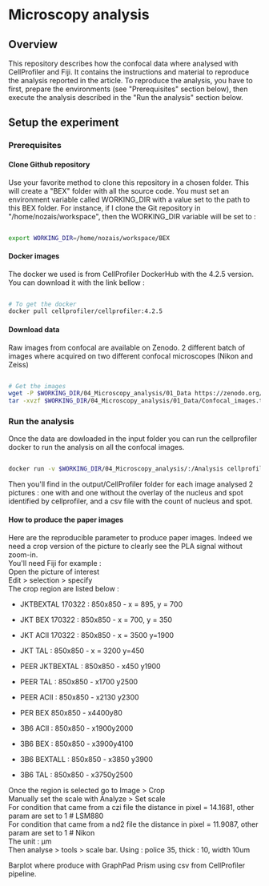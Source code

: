 # Microscopy analysis

## Overview

This repository describes how the confocal data where analysed with CellProfiler and Fiji. It contains the instructions and material to reproduce the analysis reported in the article. To reproduce the analysis, you have to first, prepare the environments (see "Prerequisites" section below), then execute the analysis described in the "Run the analysis" section below.

## Setup the experiment
### Prerequisites

#### Clone Github repository

Use your favorite method to clone this repository in a chosen folder. This will create a "BEX" folder with all the source code.
You must set an environment variable called WORKING_DIR with a value set to the path to this BEX folder. For instance, if I clone the Git repository in "/home/nozais/workspace", then the WORKING_DIR variable will be set to :

```bash

export WORKING_DIR=/home/nozais/workspace/BEX

```

#### Docker images
The docker we used is from CellProfiler DockerHub with the 4.2.5 version. You can download it with the link bellow : 

```bash

# To get the docker
docker pull cellprofiler/cellprofiler:4.2.5

```

#### Download data

Raw images from confocal are available on Zenodo. 2 different batch of images where acquired on two different confocal microscopes (Nikon and Zeiss)
```bash

# Get the images 
wget -P $WORKING_DIR/04_Microscopy_analysis/01_Data https://zenodo.org/records/14044880/files/Confocal_images.tar.gz
tar -xvzf $WORKING_DIR/04_Microscopy_analysis/01_Data/Confocal_images.tar.gz

```
### Run the analysis
Once the data are dowloaded in the input folder you can run the cellprofiler docker to run the analysis on all the confocal images.

```bash

docker run -v $WORKING_DIR/04_Microscopy_analysis/:/Analysis cellprofiler/cellprofiler:4.2.5 -i /Analysis/01_Data/Confocal_images -o /Analysis/03_Output/CellProfiler -p /Analysis/02_Script/pipeline_spot_mathisv7.cppipe

```
Then you'll find in the output/CellProfiler folder for each image analysed 2 pictures : one with and one without the overlay of the nucleus and spot identified by cellprofiler, and a csv file with the count of nucleus and spot.

#### How to produce the paper images

Here are the reproducible parameter to produce paper images. Indeed we need a crop version of the picture to clearly see the PLA signal without zoom-in.\
You'll need Fiji for example : \
Open the picture of interest\
Edit > selection > specify\
The crop region are listed below : 
- JKTBEXTAL 170322 : 850x850 - x = 895, y = 700  
- JKT BEX 170322 : 850x850 - x = 700, y = 350  
- JKT ACII 170322 : 850x850 - x = 3500 y=1900  
- JKT TAL : 850x850 - x = 3200 y=450

- PEER JKTBEXTAL : 850x850 - x450 y1900  
- PEER TAL : 850x850 - x1700 y2500  
- PEER ACII : 850x850 - x2130 y2300  
- PER BEX 850x850 - x4400y80
  
- 3B6 ACII : 850x850 - x1900y2000
- 3B6 BEX : 850x850 - x3900y4100  
- 3B6 BEXTALL : 850x850 - x3850 y3900  
- 3B6 TAL : 850x850 - x3750y2500

Once the region is selected go to Image > Crop \
Manually set the scale with Analyze > Set scale \
For condition that came from a czi file the distance in pixel = 14.1681, other param are set to 1  # LSM880 \
For condition that came from a nd2 file the distance in pixel = 11.9087, other param are set to 1  # Nikon \
The unit : μm \
Then analyse > tools > scale bar. Using : police 35, thick : 10, width 10um

Barplot where produce with GraphPad Prism using csv from CellProfiler pipeline.